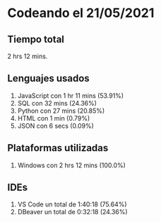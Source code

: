 # Codeando el 21/05/2021

## Tiempo total
2 hrs 12 mins.

## Lenguajes usados
1. JavaScript con 1 hr 11 mins (53.91%)
1. SQL con 32 mins (24.36%)
1. Python con 27 mins (20.85%)
1. HTML con 1 min (0.79%)
1. JSON con 6 secs (0.09%)

## Plataformas utilizadas
1. Windows con 2 hrs 12 mins (100.0%)

## IDEs
1. VS Code un total de 1:40:18 (75.64%)
1. DBeaver un total de 0:32:18 (24.36%)
